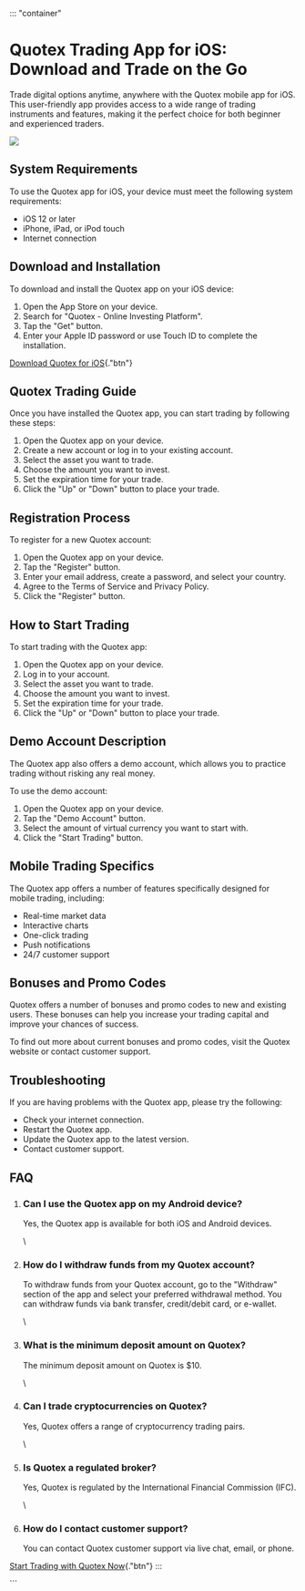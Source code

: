 ::: \"container\"
# Quotex Trading App for iOS: Download and Trade on the Go

Trade digital options anytime, anywhere with the Quotex mobile app for
iOS. This user-friendly app provides access to a wide range of trading
instruments and features, making it the perfect choice for both beginner
and experienced traders.

[![](https://static.quotex.io/files/1_en/300_250.jpg)](https://traff.sbs/brokerqxsignupf)

## System Requirements

To use the Quotex app for iOS, your device must meet the following
system requirements:

-   iOS 12 or later
-   iPhone, iPad, or iPod touch
-   Internet connection

## Download and Installation

To download and install the Quotex app on your iOS device:

1.  Open the App Store on your device.
2.  Search for "Quotex - Online Investing Platform".
3.  Tap the "Get" button.
4.  Enter your Apple ID password or use Touch ID to complete the
    installation.

[Download Quotex for
iOS](\%22https://apps.apple.com/in/app/quotex-online-investing-platform/id1485655296\%22){."btn"}

## Quotex Trading Guide

Once you have installed the Quotex app, you can start trading by
following these steps:

1.  Open the Quotex app on your device.
2.  Create a new account or log in to your existing account.
3.  Select the asset you want to trade.
4.  Choose the amount you want to invest.
5.  Set the expiration time for your trade.
6.  Click the "Up" or "Down" button to place your trade.

## Registration Process

To register for a new Quotex account:

1.  Open the Quotex app on your device.
2.  Tap the "Register" button.
3.  Enter your email address, create a password, and select your
    country.
4.  Agree to the Terms of Service and Privacy Policy.
5.  Click the "Register" button.

## How to Start Trading

To start trading with the Quotex app:

1.  Open the Quotex app on your device.
2.  Log in to your account.
3.  Select the asset you want to trade.
4.  Choose the amount you want to invest.
5.  Set the expiration time for your trade.
6.  Click the "Up" or "Down" button to place your trade.

## Demo Account Description

The Quotex app also offers a demo account, which allows you to practice
trading without risking any real money.

To use the demo account:

1.  Open the Quotex app on your device.
2.  Tap the "Demo Account" button.
3.  Select the amount of virtual currency you want to start with.
4.  Click the "Start Trading" button.

## Mobile Trading Specifics

The Quotex app offers a number of features specifically designed for
mobile trading, including:

-   Real-time market data
-   Interactive charts
-   One-click trading
-   Push notifications
-   24/7 customer support

## Bonuses and Promo Codes

Quotex offers a number of bonuses and promo codes to new and existing
users. These bonuses can help you increase your trading capital and
improve your chances of success.

To find out more about current bonuses and promo codes, visit the Quotex
website or contact customer support.

## Troubleshooting

If you are having problems with the Quotex app, please try the
following:

-   Check your internet connection.
-   Restart the Quotex app.
-   Update the Quotex app to the latest version.
-   Contact customer support.

## FAQ

1.  ### Can I use the Quotex app on my Android device?

    Yes, the Quotex app is available for both iOS and Android devices.

    \

2.  ### How do I withdraw funds from my Quotex account?

    To withdraw funds from your Quotex account, go to the
    "Withdraw" section of the app and select your preferred
    withdrawal method. You can withdraw funds via bank transfer,
    credit/debit card, or e-wallet.

    \

3.  ### What is the minimum deposit amount on Quotex?

    The minimum deposit amount on Quotex is \$10.

    \

4.  ### Can I trade cryptocurrencies on Quotex?

    Yes, Quotex offers a range of cryptocurrency trading pairs.

    \

5.  ### Is Quotex a regulated broker?

    Yes, Quotex is regulated by the International Financial Commission
    (IFC).

    \

6.  ### How do I contact customer support?

    You can contact Quotex customer support via live chat, email, or
    phone.

[Start Trading with Quotex
Now](\%22https://traff.sbs/quotexonelink\%22){."btn"}
:::

\`\`\`

